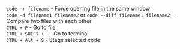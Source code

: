 
`code -r filename` - Force opening file in the same window <br/>
`code -d filename1 filename2` or `code --diff filename1 filename2` - Compare two files with each other  <br/>
`CTRL + P` - Go to file <br/>
`CTRL + SHIFT + `\` - Go to terminal <br/>
`CTRL + Alt + S` - Stage selected code <br/>

